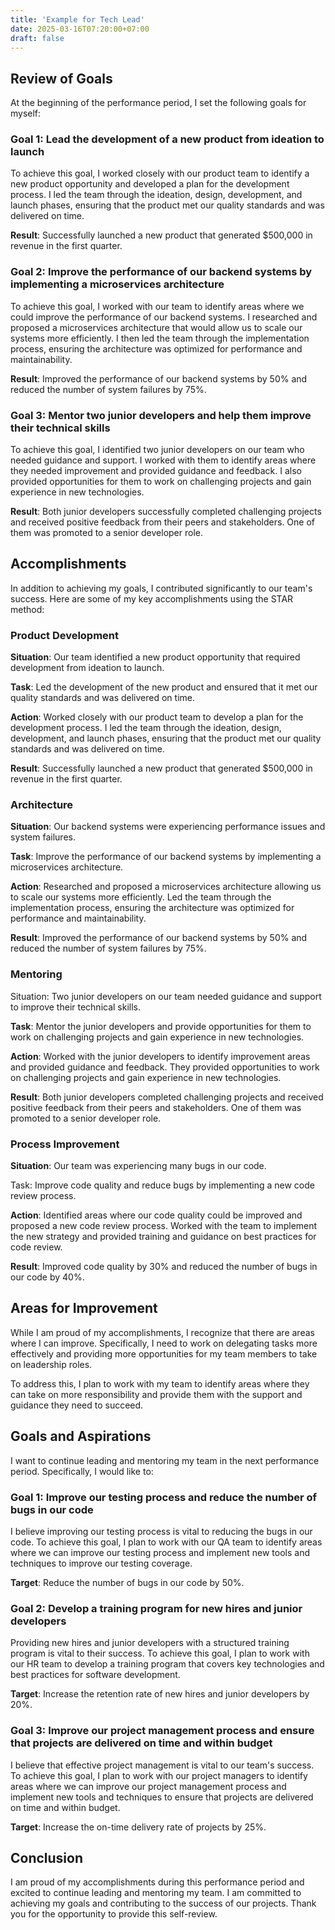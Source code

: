 ```yaml
---
title: 'Example for Tech Lead'
date: 2025-03-16T07:20:00+07:00
draft: false
---
```


## **Review of Goals**

At the beginning of the performance period, I set the following goals for myself:

### **Goal 1: Lead the development of a new product from ideation to launch**

To achieve this goal, I worked closely with our product team to identify a new product opportunity and developed a plan for the development process. I led the team through the ideation, design, development, and launch phases, ensuring that the product met our quality standards and was delivered on time.

**Result**: Successfully launched a new product that generated $500,000 in revenue in the first quarter.

### **Goal 2: Improve the performance of our backend systems by implementing a microservices architecture**

To achieve this goal, I worked with our team to identify areas where we could improve the performance of our backend systems. I researched and proposed a microservices architecture that would allow us to scale our systems more efficiently. I then led the team through the implementation process, ensuring the architecture was optimized for performance and maintainability.

**Result**: Improved the performance of our backend systems by 50% and reduced the number of system failures by 75%.

### **Goal 3: Mentor two junior developers and help them improve their technical skills**

To achieve this goal, I identified two junior developers on our team who needed guidance and support. I worked with them to identify areas where they needed improvement and provided guidance and feedback. I also provided opportunities for them to work on challenging projects and gain experience in new technologies.

**Result**: Both junior developers successfully completed challenging projects and received positive feedback from their peers and stakeholders. One of them was promoted to a senior developer role.

## **Accomplishments**

In addition to achieving my goals, I contributed significantly to our team's success. Here are some of my key accomplishments using the STAR method:

### **Product Development**

**Situation**: Our team identified a new product opportunity that required development from ideation to launch.

**Task**: Led the development of the new product and ensured that it met our quality standards and was delivered on time.

**Action**: Worked closely with our product team to develop a plan for the development process. I led the team through the ideation, design, development, and launch phases, ensuring that the product met our quality standards and was delivered on time.

**Result**: Successfully launched a new product that generated $500,000 in revenue in the first quarter.

### **Architecture**

**Situation**: Our backend systems were experiencing performance issues and system failures.

**Task**: Improve the performance of our backend systems by implementing a microservices architecture.

**Action**: Researched and proposed a microservices architecture allowing us to scale our systems more efficiently. Led the team through the implementation process, ensuring the architecture was optimized for performance and maintainability.

**Result**: Improved the performance of our backend systems by 50% and reduced the number of system failures by 75%.

### **Mentoring**

Situation: Two junior developers on our team needed guidance and support to improve their technical skills.

**Task**: Mentor the junior developers and provide opportunities for them to work on challenging projects and gain experience in new technologies.

**Action**: Worked with the junior developers to identify improvement areas and provided guidance and feedback. They provided opportunities to work on challenging projects and gain experience in new technologies.

**Result**: Both junior developers completed challenging projects and received positive feedback from their peers and stakeholders. One of them was promoted to a senior developer role.

### **Process Improvement**

**Situation**: Our team was experiencing many bugs in our code.

Task: Improve code quality and reduce bugs by implementing a new code review process.

**Action**: Identified areas where our code quality could be improved and proposed a new code review process. Worked with the team to implement the new strategy and provided training and guidance on best practices for code review.

**Result**: Improved code quality by 30% and reduced the number of bugs in our code by 40%.

## **Areas for Improvement**

While I am proud of my accomplishments, I recognize that there are areas where I can improve. Specifically, I need to work on delegating tasks more effectively and providing more opportunities for my team members to take on leadership roles.

To address this, I plan to work with my team to identify areas where they can take on more responsibility and provide them with the support and guidance they need to succeed.

## Goals and Aspirations

I want to continue leading and mentoring my team in the next performance period. Specifically, I would like to:

### Goal 1: Improve our testing process and reduce the number of bugs in our code

I believe improving our testing process is vital to reducing the bugs in our code. To achieve this goal, I plan to work with our QA team to identify areas where we can improve our testing process and implement new tools and techniques to improve our testing coverage.

**Target**: Reduce the number of bugs in our code by 50%.

### Goal 2: Develop a training program for new hires and junior developers

Providing new hires and junior developers with a structured training program is vital to their success. To achieve this goal, I plan to work with our HR team to develop a training program that covers key technologies and best practices for software development.

**Target**: Increase the retention rate of new hires and junior developers by 20%.

### Goal 3: Improve our project management process and ensure that projects are delivered on time and within budget

I believe that effective project management is vital to our team's success. To achieve this goal, I plan to work with our project managers to identify areas where we can improve our project management process and implement new tools and techniques to ensure that projects are delivered on time and within budget.

**Target**: Increase the on-time delivery rate of projects by 25%.

## Conclusion

I am proud of my accomplishments during this performance period and excited to continue leading and mentoring my team. I am committed to achieving my goals and contributing to the success of our projects. Thank you for the opportunity to provide this self-review.
